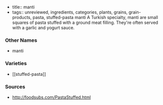 - title:: manti
- tags:: unreviewed, ingredients, categories, plants, grains, grain-products, pasta, stuffed-pasta
manti A Turkish specialty, manti are small squares of pasta stuffed with a ground meat filling. They're often served with a garlic and yogurt sauce.

### Other Names

* manti

### Varieties

* [[stuffed-pasta]]

### Sources
* http://foodsubs.com/PastaStuffed.html
